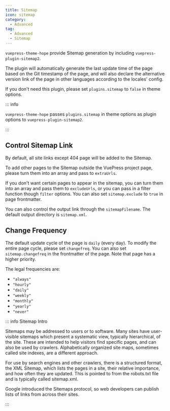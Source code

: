 ```yaml
---
title: Sitemap
icon: sitemap
category:
  - Advanced
tag:
  - Advanced
  - Sitemap
---
```


`vuepress-theme-hope` provide Sitemap generation by including <ProjectLink name="sitemap2">`vuepress-plugin-sitemap2`</ProjectLink>.

The plugin will automatically generate the last update time of the page based on the Git timestamp of the page, and will also declare the alternative version link of the page in other languages according to the locales' config.

If you don't need this plugin, please set `plugins.sitemap` to `false` in theme options.

::: info

`vuepress-theme-hope` passes `plugins.sitemap` in theme options as plugin options to `vuepress-plugin-sitemap2`.

:::

## Control Sitemap Link

By default, all site links except 404 page will be added to the Sitemap.

To add other pages to the Sitemap outside the VuePress project page, please turn them into an array and pass to `extraUrls`.

If you don't want certain pages to appear in the sitemap, you can turn them into an array and pass them to `excludeUrls`, or you can pass in a filter function though `filter` options. You can also set `sitemap.exclude` to `true` in page frontmatter.

You can also control the output link through the `sitemapFilename`. The default output directory is `sitemap.xml`.

## Change Frequency

The default update cycle of the page is `daily` (every day). To modify the entire page cycle, please set `changefreq`. You can also set `sitemap.changefreq` in the frontmatter of the page. Note that page has a higher priority.

The legal frequencies are:

- `"always"`
- `"hourly"`
- `"daily"`
- `"weekly"`
- `"monthly"`
- `"yearly"`
- `"never"`

::: info Sitemap Intro

Sitemaps may be addressed to users or to software. Many sites have user-visible sitemaps which present a systematic view, typically hierarchical, of the site. These are intended to help visitors find specific pages, and can also be used by crawlers. Alphabetically organized site maps, sometimes called site indexes, are a different approach.

For use by search engines and other crawlers, there is a structured format, the XML Sitemap, which lists the pages in a site, their relative importance, and how often they are updated. This is pointed to from the robots.txt file and is typically called sitemap.xml.

Google introduced the Sitemaps protocol, so web developers can publish lists of links from across their sites.

:::
